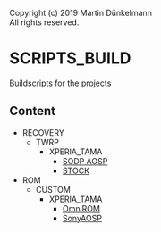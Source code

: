 Copyright (c) 2019 Martin Dünkelmann  
All rights reserved.

# SCRIPTS_BUILD
Buildscripts for the projects

## Content
- RECOVERY
  - TWRP
    - XPERIA_TAMA
      - [SODP AOSP](RECOVERY/TWRP/XPERIA_TAMA/SODP/README.md)
      - [STOCK](RECOVERY/TWRP/XPERIA_TAMA/STOCK/README.md)
- ROM
  - CUSTOM
    - XPERIA_TAMA
      - [OmniROM](ROM/CUSTOM/XPERIA_TAMA/OmniROM/README.md)
      - [SonyAOSP](ROM/CUSTOM/XPERIA_TAMA/SonyAOSP/README.md)
